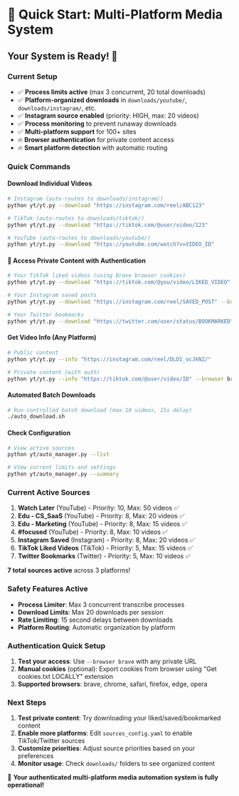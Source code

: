 # 🚀 Quick Start: Multi-Platform Media System

## Your System is Ready! 🎉

### Current Setup
- ✅ **Process limits active** (max 3 concurrent, 20 total downloads)
- ✅ **Platform-organized downloads** in `downloads/youtube/`, `downloads/instagram/`, etc.
- ✅ **Instagram source enabled** (priority: HIGH, max: 20 videos)
- ✅ **Process monitoring** to prevent runaway downloads
- ✅ **Multi-platform support** for 100+ sites
- 🔥 **Browser authentication** for private content access
- 🔥 **Smart platform detection** with automatic routing

### Quick Commands

#### Download Individual Videos
```bash
# Instagram (auto-routes to downloads/instagram/)
python yt/yt.py --download "https://instagram.com/reel/ABC123"

# TikTok (auto-routes to downloads/tiktok/)  
python yt/yt.py --download "https://tiktok.com/@user/video/123"

# YouTube (auto-routes to downloads/youtube/)
python yt/yt.py --download "https://youtube.com/watch?v=VIDEO_ID"
```

#### 🔐 Access Private Content with Authentication
```bash
# Your TikTok liked videos (using Brave browser cookies)
python yt/yt.py --download "https://tiktok.com/@you/video/LIKED_VIDEO" --browser brave

# Your Instagram saved posts  
python yt/yt.py --download "https://instagram.com/reel/SAVED_POST" --browser brave

# Your Twitter bookmarks
python yt/yt.py --download "https://twitter.com/user/status/BOOKMARKED" --browser brave
```

#### Get Video Info (Any Platform)
```bash
# Public content
python yt/yt.py --info "https://instagram.com/reel/DLD1_ocJkNZ/"

# Private content (with auth)
python yt/yt.py --info "https://tiktok.com/@user/video/ID" --browser brave
```

#### Automated Batch Downloads
```bash
# Run controlled batch download (max 10 videos, 15s delay)
./auto_download.sh
```

#### Check Configuration
```bash
# View active sources
python yt/auto_manager.py --list

# View current limits and settings
python yt/auto_manager.py --summary
```

### Current Active Sources
1. **Watch Later** (YouTube) - Priority: 10, Max: 50 videos ✅
2. **Edu - CS_SaaS** (YouTube) - Priority: 8, Max: 20 videos ✅  
3. **Edu - Marketing** (YouTube) - Priority: 8, Max: 15 videos ✅
4. **#focused** (YouTube) - Priority: 8, Max: 10 videos ✅
5. **Instagram Saved** (Instagram) - Priority: 8, Max: 20 videos ✅
6. **TikTok Liked Videos** (TikTok) - Priority: 5, Max: 15 videos ✅
7. **Twitter Bookmarks** (Twitter) - Priority: 5, Max: 10 videos ✅

**7 total sources active** across 3 platforms!

### Safety Features Active
- **Process Limiter**: Max 3 concurrent transcribe processes
- **Download Limits**: Max 20 downloads per session
- **Rate Limiting**: 15 second delays between downloads
- **Platform Routing**: Automatic organization by platform

### Authentication Quick Setup
1. **Test your access**: Use `--browser brave` with any private URL
2. **Manual cookies** (optional): Export cookies from browser using "Get cookies.txt LOCALLY" extension  
3. **Supported browsers**: brave, chrome, safari, firefox, edge, opera

### Next Steps
1. **Test private content**: Try downloading your liked/saved/bookmarked content
2. **Enable more platforms**: Edit `sources_config.yaml` to enable TikTok/Twitter sources
3. **Customize priorities**: Adjust source priorities based on your preferences
4. **Monitor usage**: Check `downloads/` folders to see organized content

🎯 **Your authenticated multi-platform media automation system is fully operational!**